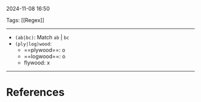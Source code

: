 2024-11-08 16:50

Tags: [[Regex]]

---

- `(ab|bc)`: Match `ab` | `bc` 
- `(ply|log)wood`: 
	- ==plywood==: o
	- ==logwood==: o
	- flywood: x

---
# References